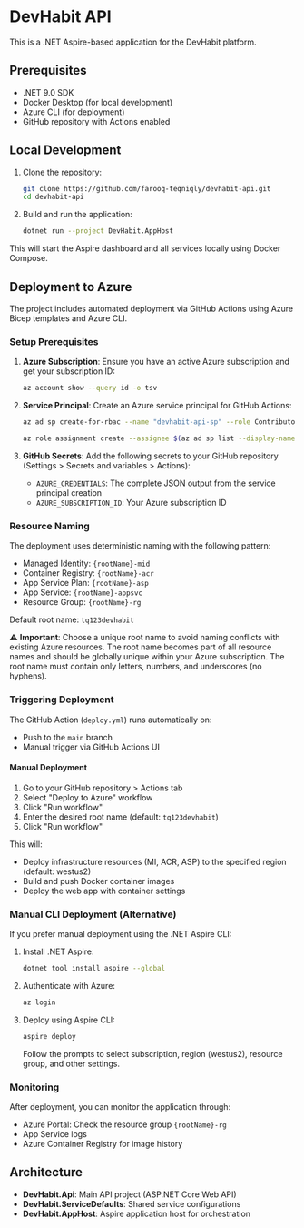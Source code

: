 # DevHabit API

This is a .NET Aspire-based application for the DevHabit platform.

## Prerequisites

- .NET 9.0 SDK
- Docker Desktop (for local development)
- Azure CLI (for deployment)
- GitHub repository with Actions enabled

## Local Development

1. Clone the repository:

   ```bash
   git clone https://github.com/farooq-teqniqly/devhabit-api.git
   cd devhabit-api
   ```

2. Build and run the application:

   ```bash
   dotnet run --project DevHabit.AppHost
   ```

This will start the Aspire dashboard and all services locally using Docker Compose.

## Deployment to Azure

The project includes automated deployment via GitHub Actions using Azure Bicep templates and Azure CLI.

### Setup Prerequisites

1. **Azure Subscription**: Ensure you have an active Azure subscription and get your subscription ID:

   ```bash
   az account show --query id -o tsv
   ```

2. **Service Principal**: Create an Azure service principal for GitHub Actions:

   ```bash
   az ad sp create-for-rbac --name "devhabit-api-sp" --role Contributor --scopes /subscriptions/YOUR_SUBSCRIPTION_ID --sdk-auth

   az role assignment create --assignee $(az ad sp list --display-name "devhabit-api-sp" --query "[].appId" -o tsv) --role "User Access Administrator" --scope /subscriptions/YOUR_SUBSCRIPTION_ID
   ```

3. **GitHub Secrets**: Add the following secrets to your GitHub repository (Settings > Secrets and variables > Actions):
   - `AZURE_CREDENTIALS`: The complete JSON output from the service principal creation
   - `AZURE_SUBSCRIPTION_ID`: Your Azure subscription ID

### Resource Naming

The deployment uses deterministic naming with the following pattern:

- Managed Identity: `{rootName}-mid`
- Container Registry: `{rootName}-acr`
- App Service Plan: `{rootName}-asp`
- App Service: `{rootName}-appsvc`
- Resource Group: `{rootName}-rg`

Default root name: `tq123devhabit`

⚠️ **Important**: Choose a unique root name to avoid naming conflicts with existing Azure resources. The root name becomes part of all resource names and should be globally unique within your Azure subscription. The root name must contain only letters, numbers, and underscores (no hyphens).

### Triggering Deployment

The GitHub Action (`deploy.yml`) runs automatically on:

- Push to the `main` branch
- Manual trigger via GitHub Actions UI

#### Manual Deployment

1. Go to your GitHub repository > Actions tab
2. Select "Deploy to Azure" workflow
3. Click "Run workflow"
4. Enter the desired root name (default: `tq123devhabit`)
5. Click "Run workflow"

This will:

- Deploy infrastructure resources (MI, ACR, ASP) to the specified region (default: westus2)
- Build and push Docker container images
- Deploy the web app with container settings

### Manual CLI Deployment (Alternative)

If you prefer manual deployment using the .NET Aspire CLI:

1. Install .NET Aspire:

   ```bash
   dotnet tool install aspire --global
   ```

2. Authenticate with Azure:

   ```bash
   az login
   ```

3. Deploy using Aspire CLI:

   ```bash
   aspire deploy
   ```

   Follow the prompts to select subscription, region (westus2), resource group, and other settings.

### Monitoring

After deployment, you can monitor the application through:

- Azure Portal: Check the resource group `{rootName}-rg`
- App Service logs
- Azure Container Registry for image history

## Architecture

- **DevHabit.Api**: Main API project (ASP.NET Core Web API)
- **DevHabit.ServiceDefaults**: Shared service configurations
- **DevHabit.AppHost**: Aspire application host for orchestration
